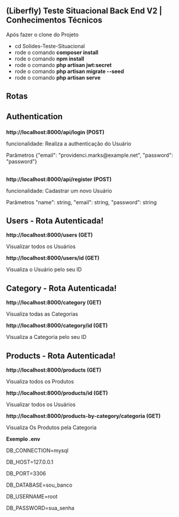 ## (Liberfly) Teste Situacional Back End V2 | Conhecimentos Técnicos
Após fazer o clone do Projeto
- cd Solides-Teste-Situacional
- rode o comando **composer install**
- rode o comando **npm install**
- rode o comando **php artisan jwt:secret**
- rode o comando **php artisan migrate --seed**
- rode o comando **php artisan serve**

## Rotas
## <p>Authentication</p>
**<p>http://localhost:8000/api/login  (POST)</p>**
<p>funcionalidade: Realiza a authenticação do Usuário</p>
Parâmetros
{"email": "providenci.marks@example.net", "password": "password"}
<br>
<br>

**<p>http://localhost:8000/api/register (POST)</p>**
<p>funcionalidade: Cadastrar um novo Usuário</p>
Parâmetros
"name": string,
"email": string,
"password": string
<br>

## Users - Rota Autenticada!

**<p>http://localhost:8000/users (GET)</p>**
<p>Visualizar todos os Usuários</p>

**<p>http://localhost:8000/users/id (GET)</p>**
<p>Visualiza o Usuário pelo seu ID</p>

## Category - Rota Autenticada!
**<p>http://localhost:8000/category (GET)</p>**
<p>Visualiza todas as Categorias</p>

**<p>http://localhost:8000/category/id (GET)</p>**
<p>Visualiza a Categoria pelo seu ID </p>

## Products - Rota Autenticada!
**<p>http://localhost:8000/products (GET)</p>**
<p>Visualiza todos os Produtos</p>

**<p>http://localhost:8000/products/id (GET)</p>**
<p>Visualizar todos os Usuários</p>

**<p>http://localhost:8000/products-by-category/categoria (GET)</p>**
<p>Visualiza Os Produtos pela Categoria</p>

**Exemplo .env**
<p>DB_CONNECTION=mysql</p>
<p>DB_HOST=127.0.0.1</p>
<p>DB_PORT=3306</p>
<p>DB_DATABASE=sou_banco</p>
<p>DB_USERNAME=root</p>
<p>DB_PASSWORD=sua_senha</p>
